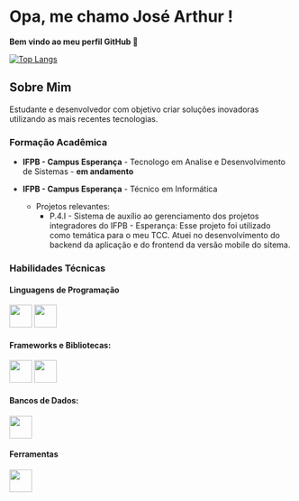 # Opa, me chamo José Arthur !

**Bem vindo ao meu perfil GitHub 👋**

[![Top Langs](https://github-readme-stats.vercel.app/api/top-langs/?username=JoseArthurAlmeida&icons=true&theme=dark)](https://github.com/anuraghazra/github-readme-stats)

## Sobre Mim

Estudante e desenvolvedor com objetivo criar soluções inovadoras utilizando as mais recentes tecnologias.

### Formação Acadêmica

- **IFPB - Campus Esperança** - Tecnologo em Analise e Desenvolvimento de Sistemas - **em andamento**

- **IFPB - Campus Esperança** - Técnico em Informática
  - Projetos relevantes:
    - P.4.I - Sistema de auxílio ao gerenciamento dos projetos integradores do IFPB - Esperança: Esse projeto foi utilizado como temática para o meu TCC. Atuei no desenvolvimento do backend da aplicação e do frontend da versão mobile do sitema.

### Habilidades Técnicas

#### Linguagens de Programação

<img loading="lazy" src="https://cdn.jsdelivr.net/gh/devicons/devicon@latest/icons/javascript/javascript-original.svg" width="40" height="40"/> <img loading="lazy" src="https://cdn.jsdelivr.net/gh/devicons/devicon@latest/icons/python/python-original.svg" width="40" height="40"/>

#### Frameworks e Bibliotecas:

<img loading="lazy" src="https://cdn.jsdelivr.net/gh/devicons/devicon@latest/icons/nodejs/nodejs-original-wordmark.svg" width="40" height="40"/> <img loading="lazy" src="https://cdn.jsdelivr.net/gh/devicons/devicon@latest/icons/react/react-original.svg" width="40" height="40"/>

#### Bancos de Dados:

<img loading="lazy" src="https://cdn.jsdelivr.net/gh/devicons/devicon@latest/icons/postgresql/postgresql-original.svg" width="40" height="40"/>

#### Ferramentas

<img loading="lazy" src="https://cdn.jsdelivr.net/gh/devicons/devicon@latest/icons/gitlab/gitlab-original.svg" width="40" height="40" />
